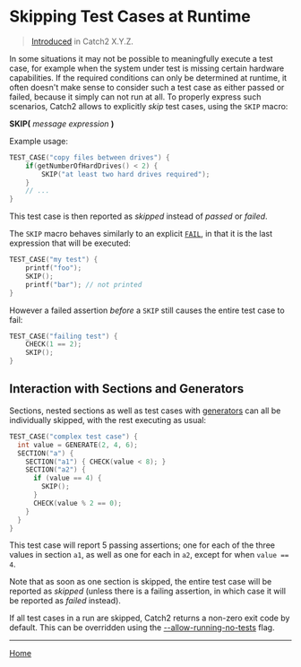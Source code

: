 <a id="top"></a>
# Skipping Test Cases at Runtime

> [Introduced](https://github.com/catchorg/Catch2/pull/2360) in Catch2 X.Y.Z.

In some situations it may not be possible to meaningfully execute a test case, for example when the system under test is missing certain hardware capabilities.
If the required conditions can only be determined at runtime, it often doesn't make sense to consider such a test case as either passed or failed, because it simply can not run at all.
To properly express such scenarios, Catch2 allows to explicitly _skip_ test cases, using the `SKIP` macro:

**SKIP(** _message expression_ **)**

Example usage:

```c++
TEST_CASE("copy files between drives") {
    if(getNumberOfHardDrives() < 2) {
        SKIP("at least two hard drives required");
    }
    // ...
}
```

This test case is then reported as _skipped_ instead of _passed_ or _failed_.

The `SKIP` macro behaves similarly to an explicit [`FAIL`](logging.md#top), in that it is the last expression that will be executed:

```c++
TEST_CASE("my test") {
    printf("foo");
    SKIP();
    printf("bar"); // not printed
}
```

However a failed assertion _before_ a `SKIP` still causes the entire test case to fail:

```c++
TEST_CASE("failing test") {
    CHECK(1 == 2);
    SKIP();
}
```

## Interaction with Sections and Generators

Sections, nested sections as well as test cases with [generators](generators.md#top) can all be individually skipped, with the rest executing as usual:

```c++
TEST_CASE("complex test case") {
  int value = GENERATE(2, 4, 6);
  SECTION("a") {
    SECTION("a1") { CHECK(value < 8); }
    SECTION("a2") {
      if (value == 4) {
        SKIP();
      }
      CHECK(value % 2 == 0);
    }
  }
}
```

This test case will report 5 passing assertions; one for each of the three values in section `a1`, as well as one for each in `a2`, except for when `value == 4`.

Note that as soon as one section is skipped, the entire test case will be reported as _skipped_ (unless there is a failing assertion, in which case it will be reported as _failed_ instead).

If all test cases in a run are skipped, Catch2 returns a non-zero exit code by default.
This can be overridden using the [--allow-running-no-tests](command-line.md#no-tests-override) flag.

---

[Home](Readme.md#top)
